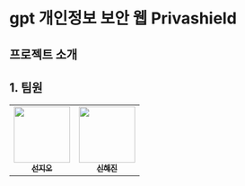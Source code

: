 # gpt 개인정보 보안 웹 Privashield

## 프로젝트 소개

## 1. 팀원
<table>
  <tbody>
    <tr>
      <td align="center"><a href="https://github.com/JioCoder"><img src="https://avatars.githubusercontent.com/u/164130867?v=4" width="100px;" alt=""/><br /><sub><b>선지오</b></sub></a><br /></td>
      <td align="center"><a href="https://github.com/Ss-HhJin"><img src="https://github.com/user-attachments/assets/d3dbfdf9-1cb3-4ac5-8eeb-cbbd34498444" width="100px;" alt=""/><br /><sub><b>신해진</b></sub></a><br /></td>
     <tr/>
  </tbody>
</table>
